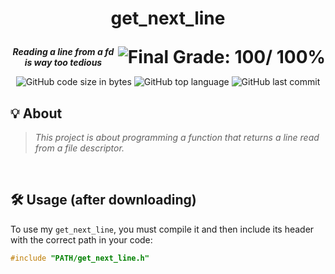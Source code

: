 <h1>
	<p align="center">get_next_line</p>
	<img align="right" alt="Final Grade: 100/ 100%" src="https://img.shields.io/badge/-%20100%20%2F%20100-success">
</h1>
<p align="center">
	<b><i>Reading a line from a fd is way too tedious</b></i>
</p>
<p align="center">
	<img alt="GitHub code size in bytes" src="https://img.shields.io/github/languages/code-size/WudDoo/get_next_line">
	<img alt="GitHub top language" src="https://img.shields.io/github/languages/top/WudDoo/get_next_line">
	<img alt="GitHub last commit" src="https://img.shields.io/github/last-commit/WudDoo/get_next_line">
</p>

## 💡 About

> _This project is about programming a function that returns a line
read from a file descriptor._

<br>

## 🛠️ Usage (after downloading)

<!-- ### Requirements

* -->

<!-- ### Instructions -->

To use my `get_next_line`, you must compile it and then include its header with the correct path in your code:

```C
#include "PATH/get_next_line.h"
```
